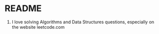 # README
1. I love solving Algorithms and Data Structures questions, especially on the website leetcode.com
